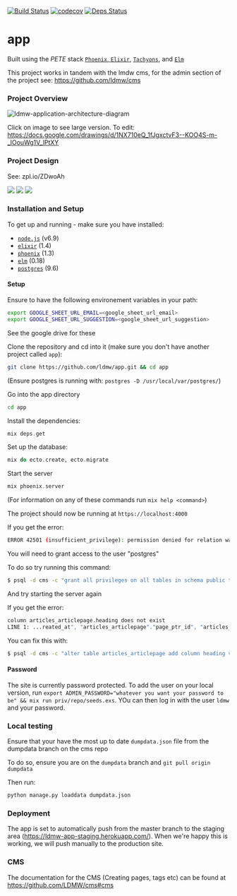[![Build Status](https://travis-ci.org/LDMW/app.svg?branch=master)](https://travis-ci.org/LDMW/app)
[![codecov](https://codecov.io/gh/ldmw/app/branch/master/graph/badge.svg)](https://codecov.io/gh/ldmw/app)
[![Deps Status](https://beta.hexfaktor.org/badge/all/github/LDMW/app.svg)](https://beta.hexfaktor.org/github/LDMW/app)

# app

Built using the _PETE_ stack [`Phoenix`, `Elixir`](http://www.phoenixframework.org/), [`Tachyons`](http://tachyons.io/), and [`Elm`](http://elm-lang.org/)

This project works in tandem with the lmdw cms, for the admin section of the project see: https://github.com/ldmw/cms

### Project Overview

![ldmw-application-architecture-diagram](https://cloud.githubusercontent.com/assets/194400/25229096/cd075eb6-25c6-11e7-8233-5712d55a20fe.png)

Click on image to see large version.
To edit: https://docs.google.com/drawings/d/1NX710eQ_1fJgxctvF3--KOO4S-m-_lOouWg1V_lPtXY

### Project Design

See: zpl.io/ZDwoAh

<img src="https://cloud.githubusercontent.com/assets/16775804/25523681/8262a5d4-2bff-11e7-8023-cd9ba51e6d99.png" />
<img src="https://cloud.githubusercontent.com/assets/16775804/25523711/a48659d0-2bff-11e7-8391-93f402894bdb.png" />
<img src="https://cloud.githubusercontent.com/assets/16775804/25523736/c2ecb324-2bff-11e7-87ce-647ee45e152b.png" />

### Installation and Setup

To get up and running - make sure you have installed:

+ [`node.js`](https://nodejs.org/en/download/) (v6.9)
+ [`elixir`](http://elixir-lang.org/install.html) (1.4)
+ [`phoenix`](http://www.phoenixframework.org/docs/installation) (1.3)
+ [`elm`](https://guide.elm-lang.org/install.html) (0.18)
+ [`postgres`](https://www.postgresql.org/download/) (9.6)

#### Setup

Ensure to have the following environement variables in your path:
```bash
export GOOGLE_SHEET_URL_EMAIL=<google_sheet_url_email>
export GOOGLE_SHEET_URL_SUGGESTION=<google_sheet_url_suggestion>
```

See the google drive for these

Clone the repository and cd into it (make sure you don't have another project called `app`):

```bash
git clone https://github.com/ldmw/app.git && cd app
```

(Ensure postgres is running with: `postgres -D /usr/local/var/postgres/`)

Go into the app directory

```bash
cd app
```

Install the dependencies:

```elixir
mix deps.get
```

Set up the database:

```elixir
mix do ecto.create, ecto.migrate
```

Start the server

```elixir
mix phoenix.server
```

(For information on any of these commands run `mix help <command>`)

The project should now be running at `https://localhost:4000`

If you get the error:

```bash
ERROR 42501 (insufficient_privilege): permission denied for relation wagtailcore_page
```

You will need to grant access to the user "postgres"

To do so try running this command:
```bash
$ psql -d cms -c "grant all privileges on all tables in schema public to postgres"
```

And try starting the server again

If you get the error:

```bash
column articles_articlepage.heading does not exist
LINE 1: ...reated_at", "articles_articlepage"."page_ptr_id", "articles_...
```

You can fix this with:

```bash
$ psql -d cms -c "alter table articles_articlepage add column heading varchar not null default ''"
```

#### Password

The site is currently password protected. To add the user on your local version, run `export ADMIN_PASSWORD="whatever you want your password to be" && mix run priv/repo/seeds.exs`. YOu can then log in with the user `ldmw` and your password.

### Local testing

Ensure that your have the most up to date `dumpdata.json` file from the dumpdata branch on the cms repo

To do so, ensure you are on the `dumpdata` branch and `git pull origin dumpdata`

Then run:
```bash
python manage.py loaddata dumpdata.json
```

### Deployment

The app is set to automatically push from the master branch to the staging area (https://ldmw-app-staging.herokuapp.com/). When we're happy this is working, we will push manually to the production site.

### CMS

The documentation for the CMS (Creating pages, tags etc) can be found at https://github.com/LDMW/cms#cms
